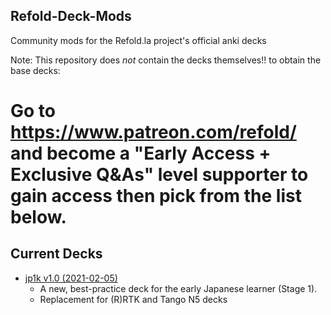 ## Refold-Deck-Mods
Community mods for the Refold.la project's official anki decks

Note: This repository does *not* contain the decks themselves!! to obtain the base decks:

# Go to <https://www.patreon.com/refold/> and become a "Early Access + Exclusive Q&As" level supporter to gain access then pick from the list below.

## Current Decks

* [jp1k v1.0 (2021-02-05)](https://www.patreon.com/posts/introducing-jp1k-47170715)
  * A new, best-practice deck for the early Japanese learner (Stage 1).
  * Replacement for (R)RTK and Tango N5 decks